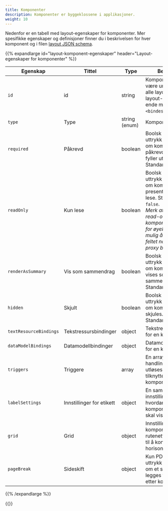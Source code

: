 ```yaml
---
title: Komponenter
description: Komponenter er byggeklossene i applikasjoner.
weight: 10
---
```


Nedenfor er en tabell med layout-egenskaper for komponenter.
Mer spesifikke egenskaper og definisjoner finner du i beskrivelsen for hver komponent og i filen [layout JSON schema](https://altinncdn.no/schemas/json/layout/layout.schema.v1.json).


{{% expandlarge id="layout-komponent-egenskaper" header="Layout-egenskaper for komponenter" %}}

| **Egenskap**           | **Tittel**                | **Type**      | **Beskrivelse**                                                                                                        |
| ---------------------- | ------------------------- | ------------- | ---------------------------------------------------------------------------------------------------------------------- |
| `id`                   | id                        | string        | Komponentens ID. Må være unik innenfor alle layouts/sider i et layout-set. Kan ikke ende med `<bindestrek><nummer>`.   |
| `type`                 | Type                      | string (enum) | Komponenttype.                                                                                                         |
| `required`             | Påkrevd                   | boolean       | Boolsk verdi eller uttrykk som indikerer om komponenten er påkrevd når man fyller ut skjemaet. Standardverdi: `false`. |
| `readOnly`             | Kun lese                  | boolean       | Boolsk verdi eller uttrykk som indikerer om komponenten skal presenteres som kun lese. Standardverdi: `false`.<br /> <i>Merk at selv med read-only felt i komponenter, kan det for øyeblikket være mulig å oppdatere feltet når en HTTP-proxy brukes<i/>        |
| `renderAsSummary`      | Vis som sammendrag        | boolean       | Boolsk verdi eller uttrykk som indikerer om komponenten skal vises som et sammendrag. Standardverdi: `false`.          |
| `hidden`               | Skjult                    | boolean       | Boolsk verdi eller uttrykk som indikerer om komponenten skal skjules. Standardverdi: `false`.                          |
| `textResourceBindings` | Tekstressursbindinger     | object        | Tekstressursbindinger for en komponent.                                                                                |
| `dataModelBindings`    | Datamodellbindinger       | object        | Datamodellbindinger for en komponent                                                                                   |
| `triggers`             | Triggere                  | array         | En array med handlinger som skal utløses når data tilknyttet denne komponenten endres.                                 |
| `labelSettings`        | Innstillinger for etikett | object        | En samling med innstillinger for hvordan komponentetiketten skal vises.                                                |
| `grid`                 | Grid                      | object        | Innstillinger for komponentens rutenett (grid). Brukes til å kontrollere horisontal justering.                         |
| `pageBreak`            | Sideskift                 | object        | Kun PDF: Verdi eller uttrykk som indikerer om et sideskift skal legges til før eller etter komponenten.                |


{{% /expandlarge %}}

{{<children />}}
